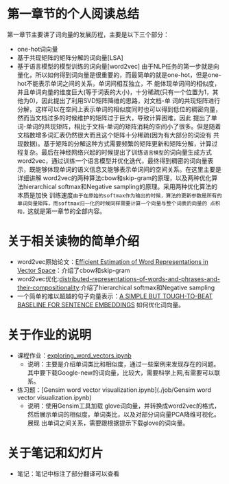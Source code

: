# 第一章节的个人阅读总结

第一章节主要讲了词向量的发展历程，主要是以下三个部分：
- one-hot词向量
- 基于共现矩阵的矩阵分解的词向量[LSA]
- 基于语言模型的模型训练的词向量[word2vec]
由于NLP任务的第一步就是向量化，所以如何得到词向量是很重要的，而最简单的就是one-hot，但是one-hot不能表示单词之间的关系，单词间相互独立，不
能体现单词间的相似度，并且单词向量的维度巨大(等于词表的大小)，十分稀疏(只有一个位置为1，其他为0)，因此提出了利用SVD矩阵降维的思路，对文档-单
词的共现矩阵进行分解，这样可以在空间上表示单词的相似度同时也可以得到低位的稠密向量，然而当文档过多的时候维护的矩阵过于巨大，导致计算困难，因此
提出了单词-单词的共现矩阵，相比于文档-单词的矩阵消耗的空间小了很多。但是随着文档数增多词汇表仍然很大而且这个矩阵十分稀疏(因为有大部分的词没有
共现数据)。基于矩阵的分解这种方式需要频繁的矩阵更新和矩阵分解，计算过程复杂。最后在神经网络兴起的时候提出了训练`语言模型`的词向量生成方式
word2vec，通过训练一个语言模型并优化迭代，最终得到稠密的词向量表示，既能够体现单词的语义信息又能够表示单词间的空间关系。在这里主要是详细讲解
word2vec的两种算法cbow和skip-gram的原理，以及两种优化算法hierarchical softmax和Negative sampling的原理。采用两种优化算法的本质是加快
训练速度`由于在原始的softmax作为输出的时候，算法的更新参数是所有的单词向量矩阵，而softmax归一化的时候同样需要计算一个向量与整个词表的向量的
点积和，`这就是第一章节的全部内容。

# 关于相关读物的简单介绍

- word2vec原始论文：[Efficient Estimation of Word Representations in Vector Space](./doc/Efficient%20Estimation%20of%20Word%20Representations%20in%20Vector%20Space.pdf)：介绍了cbow和skip-gram
- word2vec优化:[distributed-representations-of-words-and-phrases-and-their-compositionality](./doc/distributed-representations-of-words-and-phrases-and-their-compositionality.pdf):介绍了hierarchical softmax和Negative sampling
- 一个简单的难以超越的句子向量表示：[A SIMPLE BUT TOUGH-TO-BEAT BASELINE FOR SENTENCE EMBEDDINGS](./doc/A%20SIMPLE%20BUT%20TOUGH-TO-BEAT%20BASELINE%20FOR%20SENTENCE%20EMBEDDINGS.pdf)
如何优化词向量。

# 关于作业的说明
- 课程作业：[exploring_word_vectors.ipynb](./job/exploring_word_vectors.ipynb)
    - 说明：主要是介绍单词类比和相似度，通过一些案例来发现存在的问题。其中要下载Google-new的词向量，比较大，需要科学上网,有需要可以联系。
- 练习题：[Gensim word vector visualization.ipynb](./job/Gensim word vector visualization.ipynb)
    - 说明：使用Gensim工具加载 glove词向量，并转换成word2vec的格式，然后展示单词的相似度，单词类比，以及对部分词向量PCA降维可视化。展现
    出单词之间关系，需要跟根据提示下载glove的词向量。

# 关于笔记和幻灯片
- 笔记：笔记中标注了部分翻译可以查看
    